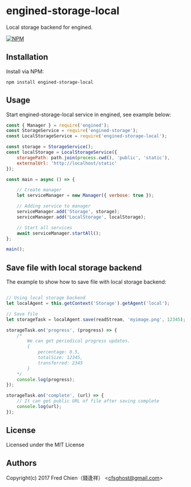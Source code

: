 # engined-storage-local

Local storage backend for engined.

[![NPM](https://nodei.co/npm/engined-storage-local.png)](https://nodei.co/npm/engined-storage-local/)

## Installation

Install via NPM:

```shell
npm install engined-storage-local
```

## Usage

Start engined-storage-local service in engined, see example below:

```javascript
const { Manager } = require('engined');
const StorageService = require('engined-storage');
const LocalStorageService = require('engined-storage-local');

const storage = StorageService();
const localStorage = LocalStorageService({
	storagePath: path.join(process.cwd(), 'public', 'static'),
	externalUrl: 'http://localhost/static'
});

const main = async () => {

	// Create manager
	let serviceManager = new Manager({ verbose: true });

	// Adding service to manager
	serviceManager.add('Storage', storage);
	serviceManager.add('LocalStorage', localStorage);

	// Start all services
	await serviceManager.startAll();
};

main();
```

## Save file with local storage backend

The example to show how to save file with local storage backend:

```javascript

// Using local storage backend
let localAgent = this.getContext('Storage').getAgent('local');

// Save file
let storageTask = localAgent.save(readStream, 'myimage.png', 12345);

storageTask.on('progress', (progress) => {
	/*
		We can get periodical progress updates.
		{
			percentage: 0.5,
			totalSize: 12345,
			transferred: 2345
		}
	*/
	console.log(progress);
});

storageTask.on('complete', (url) => {
	// It can get public URL of file after saving complete
	console.log(url);
});
```

## License
Licensed under the MIT License
 
## Authors
Copyright(c) 2017 Fred Chien（錢逢祥） <<cfsghost@gmail.com>>
